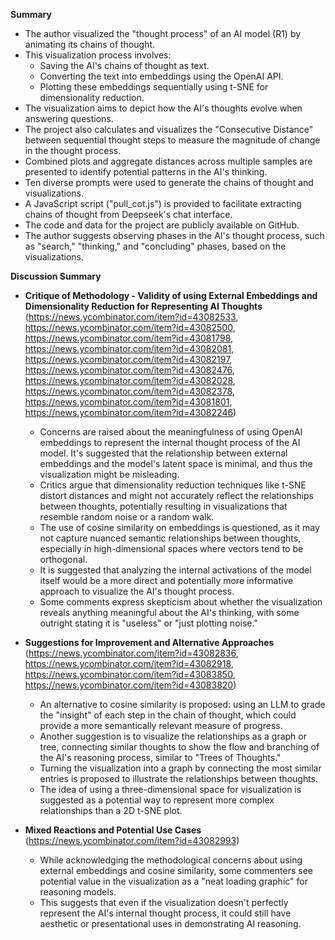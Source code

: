 **Summary**

*   The author visualized the "thought process" of an AI model (R1) by animating its chains of thought.
*   This visualization process involves:
    *   Saving the AI's chains of thought as text.
    *   Converting the text into embeddings using the OpenAI API.
    *   Plotting these embeddings sequentially using t-SNE for dimensionality reduction.
*   The visualization aims to depict how the AI's thoughts evolve when answering questions.
*   The project also calculates and visualizes the "Consecutive Distance" between sequential thought steps to measure the magnitude of change in the thought process.
*   Combined plots and aggregate distances across multiple samples are presented to identify potential patterns in the AI's thinking.
*   Ten diverse prompts were used to generate the chains of thought and visualizations.
*   A JavaScript script ("pull_cot.js") is provided to facilitate extracting chains of thought from Deepseek's chat interface.
*   The code and data for the project are publicly available on GitHub.
*   The author suggests observing phases in the AI's thought process, such as "search," "thinking," and "concluding" phases, based on the visualizations.

**Discussion Summary**

*   **Critique of Methodology - Validity of using External Embeddings and Dimensionality Reduction for Representing AI Thoughts** (https://news.ycombinator.com/item?id=43082533, https://news.ycombinator.com/item?id=43082500, https://news.ycombinator.com/item?id=43081798, https://news.ycombinator.com/item?id=43082081, https://news.ycombinator.com/item?id=43082197, https://news.ycombinator.com/item?id=43082476, https://news.ycombinator.com/item?id=43082028, https://news.ycombinator.com/item?id=43082378, https://news.ycombinator.com/item?id=43081801, https://news.ycombinator.com/item?id=43082246)
    *   Concerns are raised about the meaningfulness of using OpenAI embeddings to represent the internal thought process of the AI model. It's suggested that the relationship between external embeddings and the model's latent space is minimal, and thus the visualization might be misleading.
    *   Critics argue that dimensionality reduction techniques like t-SNE distort distances and might not accurately reflect the relationships between thoughts, potentially resulting in visualizations that resemble random noise or a random walk.
    *   The use of cosine similarity on embeddings is questioned, as it may not capture nuanced semantic relationships between thoughts, especially in high-dimensional spaces where vectors tend to be orthogonal.
    *   It is suggested that analyzing the internal activations of the model itself would be a more direct and potentially more informative approach to visualize the AI's thought process.
    *   Some comments express skepticism about whether the visualization reveals anything meaningful about the AI's thinking, with some outright stating it is "useless" or "just plotting noise."

*   **Suggestions for Improvement and Alternative Approaches** (https://news.ycombinator.com/item?id=43082836, https://news.ycombinator.com/item?id=43082918, https://news.ycombinator.com/item?id=43083850, https://news.ycombinator.com/item?id=43083820)
    *   An alternative to cosine similarity is proposed: using an LLM to grade the "insight" of each step in the chain of thought, which could provide a more semantically relevant measure of progress.
    *   Another suggestion is to visualize the relationships as a graph or tree, connecting similar thoughts to show the flow and branching of the AI's reasoning process, similar to "Trees of Thoughts."
    *   Turning the visualization into a graph by connecting the most similar entries is proposed to illustrate the relationships between thoughts.
    *   The idea of using a three-dimensional space for visualization is suggested as a potential way to represent more complex relationships than a 2D t-SNE plot.

*   **Mixed Reactions and Potential Use Cases** (https://news.ycombinator.com/item?id=43082993)
    *   While acknowledging the methodological concerns about using external embeddings and cosine similarity, some commenters see potential value in the visualization as a "neat loading graphic" for reasoning models.
    *   This suggests that even if the visualization doesn't perfectly represent the AI's internal thought process, it could still have aesthetic or presentational uses in demonstrating AI reasoning.